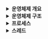 <details>
<summary><b>운영체제 개요</b></summary>
<div markdown="1">

- 운영체제 소개
  - 질문 예시 1
    - 답변 예시 1
- 운영체제 필요성
- 운영체제 정의
- 운영체제 역할
</div>
</details>

<details>
<summary><b>운영체제 구조</b></summary>
<div markdown="1">

- 커널
- 시스템 호출
</div>
</details>

<details>
<summary><b>프로세스</b></summary>
<div markdown="1">

- 프로세스 개념
- 프로세스 상태
- 프로세스 제어 블록
- 프로세스 문맥 교환
</div>
</details>


<details>
<summary><b>스레드</b></summary>
<div markdown="1">

- 스레드 개념
- 멀티스레드의 구조
- 멀티스레드의 장단점
- 멀티 프로세스 VS 멀티 스레드
</div>
</details>
